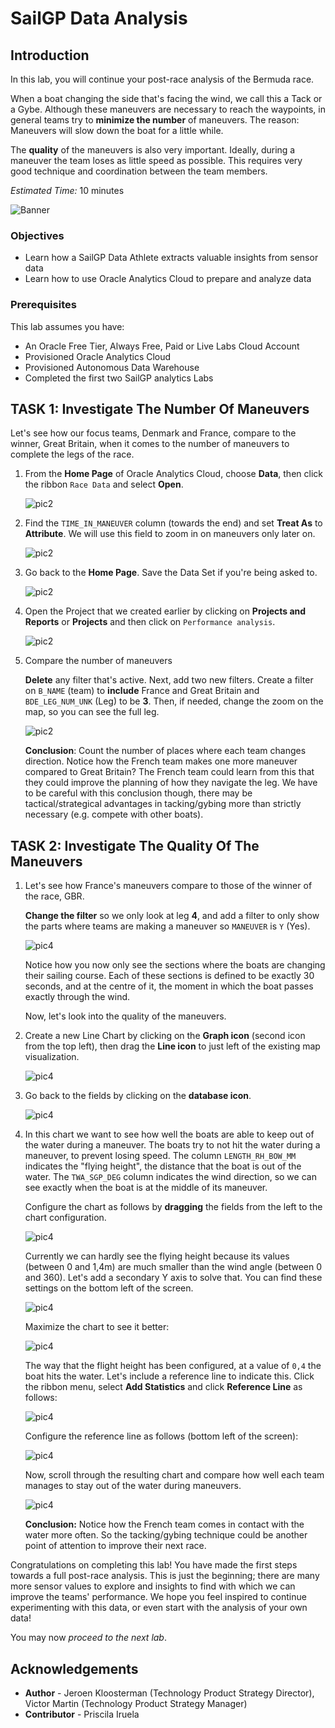 # SailGP Data Analysis

## Introduction

In this lab, you will continue your post-race analysis of the Bermuda race.

When a boat changing the side that's facing the wind, we call this a Tack or a Gybe. Although these maneuvers are necessary to reach the waypoints, in general teams try to **minimize the number** of maneuvers. The reason: Maneuvers will slow down the boat for a little while.

The **quality** of the maneuvers is also very important. Ideally, during a maneuver the team loses as little speed as possible. This requires very good technique and coordination between the team members.

_Estimated Time:_ 10 minutes

![Banner](images/banner.jpg)

### Objectives
- Learn how a SailGP Data Athlete extracts valuable insights from sensor data
- Learn how to use Oracle Analytics Cloud to prepare and analyze data

### Prerequisites
This lab assumes you have:
- An Oracle Free Tier, Always Free, Paid or Live Labs Cloud Account
- Provisioned Oracle Analytics Cloud
- Provisioned Autonomous Data Warehouse
- Completed the first two SailGP analytics Labs

## **TASK 1**: Investigate The Number Of Maneuvers

<!--	 
	 We're oversimplifying here, because often maneuvers are also done for tactical/strategical reasons.
-->

   Let's see how our focus teams, Denmark and France, compare to the winner, Great Britain, when it comes to the number of maneuvers to complete the legs of the race.

1. From the **Home Page** of Oracle Analytics Cloud, choose **Data**, then click the ribbon `Race Data` and select **Open**.

   ![pic2](images/open-dataset2.png)

2. Find the `TIME_IN_MANEUVER` column (towards the end) and set **Treat As** to **Attribute**. We will use this field to zoom in on maneuvers only later on.

   ![pic2](images/time-in-maneuver.png)

3. Go back to the **Home Page**. Save the Data Set if you're being asked to.

   ![pic2](images/to-homepage5.png)

4. Open the Project that we created earlier by clicking on **Projects and Reports** or **Projects** and then click on `Performance analysis`.

   ![pic2](images/open-project2.png)

5. Compare the number of maneuvers

   **Delete** any filter that's active. Next, add two new filters. Create a filter on `B_NAME` (team) to **include** France and Great Britain and `BDE_LEG_NUM_UNK` (Leg) to be **3**. Then, if needed, change the zoom on the map, so you can see the full leg.

   ![pic2](images/investigate-man.png)

   **Conclusion**: Count the number of places where each team changes direction. Notice how the French team makes one more maneuver compared to Great Britain?
	The French team could learn from this that they could improve the planning of how they navigate the leg. We have to be careful with this conclusion though, there may be tactical/strategical advantages in tacking/gybing more than strictly necessary (e.g. compete with other boats).

## **TASK 2**: Investigate The Quality Of The Maneuvers

1. Let's see how France's maneuvers compare to those of the winner of the race, GBR.

   **Change the filter** so we only look at leg **4**, and add a filter to only show the parts where teams are making a maneuver so `MANEUVER` is `Y` (Yes).

   ![pic4](images/filter-manoeuver.png)

   Notice how you now only see the sections where the boats are changing their sailing course. Each of these sections is defined to be exactly 30 seconds, and at the centre of it,  the moment in which the boat passes exactly through the wind.

	Now, let's look into the quality of the maneuvers.

2. Create a new Line Chart by clicking on the **Graph icon** (second icon from the top left), then drag the **Line icon** to just left of the existing map visualization.

   ![pic4](images/create-line-chart.png)

3. Go back to the fields by clicking on the **database icon**.

	![pic4](images/back-to-fields.png)

4. In this chart we want to see how well the boats are able to keep out of the water during a maneuver. The boats try to not hit the water during a maneuver, to prevent losing speed. The column `LENGTH_RH_BOW_MM` indicates the "flying height", the distance that the boat is out of the water. The `TWA_SGP_DEG` column indicates the wind direction, so we can see exactly when the boat is at the middle of its maneuver.

	Configure the chart as follows by **dragging** the fields from the left to the chart configuration.

   ![pic4](images/configure-line-chart.png)

   Currently we can hardly see the flying height because its values (between 0 and 1,4m) are much smaller than the wind angle (between 0 and 360). Let's add a secondary Y axis to solve that. You can find these settings on the bottom left of the screen.

   ![pic4](images/second-y-axis.png)

   Maximize the chart to see it better:

   ![pic4](images/maximize-chart.png)

   The way that the flight height has been configured, at a value of `0,4` the boat hits the water. Let's include a reference line to indicate this. Click the ribbon menu, select **Add Statistics** and click **Reference Line** as follows:

   ![pic4](images/add-reference-line.png)

   Configure the reference line as follows (bottom left of the screen):

   ![pic4](images/configure-reference-line.png)

   Now, scroll through the resulting chart and compare how well each team manages to stay out of the water during maneuvers.

   ![pic4](images/compare-maneuver-quality.png)

	**Conclusion:** Notice how the French team comes in contact with the water more often. So the tacking/gybing technique could be another point of attention to improve their next race.

Congratulations on completing this lab! You have made the first steps towards a full post-race analysis. This is just the beginning; there are many more sensor values to explore and insights to find with which we can improve the teams' performance. We hope you feel inspired to continue experimenting with this data, or even start with the analysis of your own data!

You may now *proceed to the next lab*.

## **Acknowledgements**

- **Author** - Jeroen Kloosterman (Technology Product Strategy Director), Victor Martin (Technology Product Strategy Manager)
- **Contributor** - Priscila Iruela
